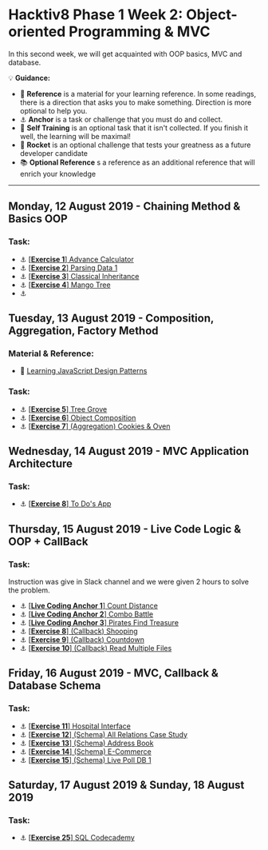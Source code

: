 # Hacktiv8 Phase 1 Week 2: Object-oriented Programming & MVC

In this second week, we will get acquainted with OOP basics, MVC and database.

:bulb: **Guidance:**
- :notebook_with_decorative_cover: **Reference** is a material for your learning reference. In some readings, there is a direction that asks you to make something. Direction is more optional to help you.
- :anchor: **Anchor** is a task or challenge that you must do and collect.
- 💪 **Self Training** is an optional task that it isn't collected. If you finish it well, the learning will be maximal!
- :rocket: **Rocket** is an optional challenge that tests your greatness as a future developer candidate
- :books: **Optional Reference** s a reference as an additional reference that will enrich your knowledge
---

## Monday, 12 August 2019 - Chaining Method & Basics OOP

### Task:
- :anchor:
[[**Exercise 1**] Advance Calculator](https://github.com/andreassosilo/hacktiv8/blob/master/phase1/week1/firstChallengeGit/readme.md)
- :anchor:
[[**Exercise 2**] Parsing Data 1](https://github.com/andreassosilo/hacktiv8/blob/master/phase1/week1/problemSolving/index.js)
- :anchor:
[[**Exercise 3**] Classical Inheritance](https://github.com/andreassosilo/hacktiv8/blob/master/phase1/week1/romanNumerals/roman_numerals.js)
- :anchor:
[[**Exercise 4**] Mango Tree](https://github.com/andreassosilo/hacktiv8/blob/master/phase1/week1/moneyCoins/moneyCoins.js)
- :anchor:

## Tuesday, 13 August 2019 - Composition, Aggregation, Factory Method

### Material & Reference:
- :notebook_with_decorative_cover:
[Learning JavaScript Design Patterns](https://nodejs.org/api/debugger.html)

### Task:
- :anchor:
[[**Exercise 5**] Tree Grove](https://www.codecademy.com/learn/learn-javascript)
- :anchor:
[[**Exercise 6**] Object Composition](https://github.com/andreassosilo/hacktiv8/blob/master/phase0/week2/exercise-3.js)
- :anchor:
[[**Exercise 7**] (Aggregation) Cookies & Oven ](https://github.com/andreassosilo/hacktiv8/blob/master/phase0/week2/exercise-4.js)

## Wednesday, 14 August 2019 - MVC Application Architecture

### Task:
- :anchor: [[**Exercise 8**] To Do's App](https://github.com/andreassosilo/hacktiv8/blob/master/phase0/week2/exercise-5.js)

## Thursday, 15 August 2019 - Live Code Logic & OOP + CallBack

### Task:
Instruction was give in Slack channel and we were given 2 hours to solve the problem.
- :anchor:
[[**Live Coding Anchor 1**] Count Distance](https://github.com/andreassosilo/hacktiv8/blob/master/phase0/week5/livecoding-1.js)
- :anchor:
[[**Live Coding Anchor 2**] Combo Battle](https://github.com/andreassosilo/hacktiv8/blob/master/phase0/week5/livecoding-2.js)
- :anchor:
[[**Live Coding Anchor 3**] Pirates Find Treasure](https://github.com/andreassosilo/hacktiv8/blob/master/phase0/week5/livecoding-3.js)
- :anchor:
[[**Exercise 8**] (Callback) Shooping](https://www.codecademy.com/learn/learn-javascript)
- :anchor:
[[**Exercise 9**] (Callback) Countdown](https://www.codecademy.com/learn/learn-javascript)
- :anchor:
[[**Exercise 10**] (Callback) Read Multiple Files](https://www.codecademy.com/learn/learn-javascript)

## Friday, 16 August 2019 - MVC, Callback & Database Schema

### Task:
- :anchor:
[[**Exercise 11**] Hospital Interface](https://github.com/andreassosilo/hacktiv8/blob/master/phase0/week2/exercise-13.js)
- :anchor:
[[**Exercise 12**] (Schema) All Relations Case Study](https://github.com/andreassosilo/hacktiv8/blob/master/phase0/week2/exercise-13.js)
- :anchor:
[[**Exercise 13**] (Schema) Address Book](https://github.com/andreassosilo/hacktiv8/blob/master/phase0/week2/exercise-13.js)
- :anchor:
[[**Exercise 14**] (Schema) E-Commerce](https://github.com/andreassosilo/hacktiv8/blob/master/phase0/week2/exercise-13.js)
- :anchor:
[[**Exercise 15**] (Schema) Live Poll DB 1](https://github.com/andreassosilo/hacktiv8/blob/master/phase0/week2/exercise-13.js)

## Saturday, 17 August 2019 & Sunday, 18 August 2019

### Task:
- :anchor:
[[**Exercise 25**] SQL Codecademy](https://www.codecademy.com/learn/learn-javascript)
